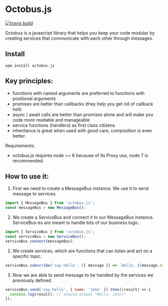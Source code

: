 # Octobus.js

[![travis build](https://img.shields.io/travis/viczam/octobus.svg)](https://travis-ci.org/viczam/octobus)


Octobus is a javascript library that helps you keep your code modular by creating services that communicate with each other through messages.

## Install

```
npm install octobus.js
```

## Key principles:
- functions with named arguments are preferred to functions with positional arguments
- promises are better than callbacks (they help you get rid of callback hell)
- async / await calls are better than promises alone and will make you code more readable and manageable
- service functions (handlers) as first class citizens
- inheritance is great when used with good care; composition is even better.

Requirements:
- octobus.js requires node >= 6 because of its Proxy use, node 7 is recommended.

## How to use it:

1) First we need to create a MessageBus instance. We use it to send message to services.

```js
import { MessageBus } from 'octobus.js';
const messageBus = new MessageBus();
```

2) We create a ServiceBus and connect it to our MessageBus instance. ServiceBus-es are meant to handle bits of our business logic.

```js
import { ServiceBus } from 'octobus.js';
const serviceBus = new ServiceBus();
serviceBus.connect(messageBus);
```

2) We create services, which are functions that can listen and act on a specific topic.

```js
serviceBus.subscribe('say.hello', ({ message }) => `Hello, ${message.data.name}!`);
```

3) Now we are able to send message to be handled by the services we previously defined.

```js
serviceBus.send('say.hello', { name: 'John' }).then((result) => {
  console.log(result); // should output "Hello, John!"
});
```

